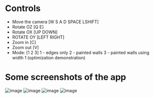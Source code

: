 # Controls
- Move the camera [W S A D SPACE LSHIFT]
- Rotate OZ [Q E]
- Rotate OX [UP DOWN]
- ROTATE OY [LEFT RIGHT]
- Zoom in [C]
- Zoom out [V]
- Mode: [1 2 3]
  1 - edges only
  2 - painted walls
  3 - painted walls using width 1 (optimization demonstration)
# Some screenshots of the app
![image](https://github.com/adamsm2/virtual-camera/assets/95346590/e76a548b-6c5c-46e3-9664-e7a4d8ef24b9)
![image](https://github.com/adamsm2/virtual-camera/assets/95346590/c9d4dfcb-bccf-4fe5-9ff3-fc5e28040c36)
![image](https://github.com/adamsm2/virtual-camera/assets/95346590/9ac71571-e84f-45f4-8314-9cc14c7bc7b4)
![image](https://github.com/adamsm2/virtual-camera/assets/95346590/ef572ba8-7be0-4ccb-991e-5996b5908d58)

